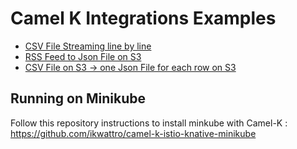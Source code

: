 # Camel K Integrations Examples

* [CSV File Streaming line by line](./csv-streaming)
* [RSS Feed to Json File on S3](./rss-feed-to-s3-json)
* [CSV File on S3 -> one Json File for each row on S3](./s3-to-s3)

## Running on Minikube

Follow this repository instructions to install minkube with Camel-K : https://github.com/ikwattro/camel-k-istio-knative-minikube